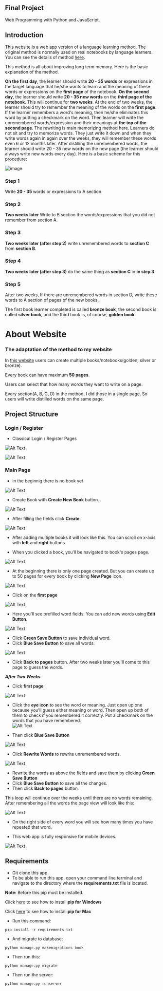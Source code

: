 ## Final Project
Web Programming with Python and JavaScript.
## Introduction
[This website](https://goldenbook-365b5f9f7268.herokuapp.com/) is a web app version of a language learning method. The original method is normally used on real notebooks by language learners. You can see the details of method [here](https://www.open.edu/openlearn/languages/learning-languages/the-goldlist-method).

This method is all about improving long term memory. Here is the basic explanation of the method.
 
**On the first day**, the learner should write **20 - 35 words** or expressions in the target language that he/she wants to learn and the meaning of these words or expressions on the **first page** of the notebook. **On the second day**, the learner should write **20 - 35 new words** on the **third page of the notebook**. This will continue for **two weeks**. At the end of two weeks, the learner should try to remember the meaning of the words on the **first page**. If the learner remembers a word's meaning, then he/she eliminates this word by putting a checkmark on the word. Then learner will write the unremembered words/expression and their meanings at **the top of the second page**. The rewriting is main memorizing method here. Learners do not sit and try to memorize words. They just write it down and when they write words again in again over the weeks, they will remember these words even 6 or 12 months later. After distilling the unremembered words, the learner should write 20 - 35 new words on the new page (the learner should always write new words every day). Here is a basic scheme for this procedure:

![image](https://www.open.edu/openlearn/pluginfile.php/3278519/tool_ocwmanage/articletext/0/image_of_notepad2.png)

### Step 1 
Write **20 - 35** words or expressions to A section.

### Step 2 
**Two weeks later** Write to B section the words/expressions that you did not remember from section A.
### Step 3
**Two weeks later (after step 2)** write unremembered words to **section C** from **section B**.
### Step 4
**Two weeks later (after step 3)** do the same thing as **section C** in **in step 3**.
### Step 5
After two weeks, If there are unremembered words in section D, write these words to A section of pages of the new books.

The first book learner completed is called **bronze book**, the second book is called **silver book**, and the third book is, of course, **golden book**.

# About Website
### The adaptation of the method to my website

In [this website](https://goldenbook-365b5f9f7268.herokuapp.com/) users can create multiple books/notebooks(golden, silver or bronze).

Every book can have maximum **50 pages**. 

Users can select that how many words they want to write on a page.

Every section(A, B, C, D) in the method, I did those in a single page. So users will write distilled words on the same page. 

## Project Structure

### Login / Register 

- Classical Login / Register Pages

![Alt Text](https://i.hizliresim.com/c5m27e5.png)

![Alt Text](https://i.hizliresim.com/pcym8xf.png)

### Main Page

- In the beginnig there is no book yet. 

![Alt Text](https://i.hizliresim.com/920exv4.png)

- Create Book with **Create New Book** button.

![Alt Text](https://i.hizliresim.com/25r4wmr.png)

- After filling the fields click **Create**.

![Alt Text](https://i.hizliresim.com/cyq9cah.png)

- After adding multiple books it will look like this. You can scroll on x-axis with **left** and **right** buttons.

- When you clicked a book, you'll be navigated to book's pages page.

![Alt Text](https://i.hizliresim.com/5s3f2x5.png)

- At the beginning there is only one page created. But you can create up to 50 pages for every book by clicking **New Page** icon.

![Alt Text](https://i.hizliresim.com/7jshfep.png)

- Click on the **first page**

![Alt Text](https://i.hizliresim.com/2tsst98.png)

- Here you'll see prefilled word fields. You can add new words using **Edit Button**.

![Alt Text](https://i.hizliresim.com/ebbu9ss.png)

- Click **Green Save Button** to save individual word.
- Click **Blue Save Button** to save all words.

![Alt Text](https://i.hizliresim.com/bprc7i2.png)

- Click **Back to pages** button. After two weeks later you'll come to this page to guess the words.

***After Two Weeks***

- Click **first page**

![Alt Text](https://i.hizliresim.com/kywd6p0.png)

- Click the **eye icon** to see the word or meaning. Just open up one because you'll guess either meaning or word. Then open up both of them to check if you remembered it correctly. Put a checkmark on the words that you have remembered.  
![Alt Text](https://i.hizliresim.com/k8zhin4.png)


- Then click **Blue Save Button**

![Alt Text](https://i.hizliresim.com/ct481xt.png)

- Click **Rewrite Words** to rewrite unremembered words.

![Alt Text](https://i.hizliresim.com/o40r7r1.png)

- Rewrite the words as above the fields and save them by clicking **Green Save Button**
- Click **Blue Save Button** to save all the changes.
- Then click **Back to pages** button.

This loop will continue over the weeks until there are no words remaining.
After remembering all the words the page view will look like this:

![Alt Text](https://i.hizliresim.com/qtt1d1e.png)

- On the right side of every word you will see how many times you have repeated that word.

- This web app is fully responsive for mobile devices.

![Alt Text](https://i.hizliresim.com/ks2hbp8.png)

## Requirements
- Git clone this app.
- To be able to run this app, open your command line terminal and navigate to the directory where the **requirements.txt** file is located.

**Note:** Before this pip must be installed.

Click [here](https://www.geeksforgeeks.org/how-to-install-pip-on-windows/) to see how to install **pip for Windows**

Click [here](https://macpaw.com/how-to/install-pip-mac) to see how to install **pip for Mac**
- Run this command:

`pip install -r requirements.txt`

- And migrate to database:

`python manage.py makemigrations book`

- Then run this:
 
`python manage.py migrate`

- Then run the server:

`python manage.py runserver`
